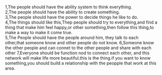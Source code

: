 1,The people should have the ability system to think everything.   
2,The people should have the ability to create something.   
3,The people should have the power to decide things he like to do.   
4,The things should like this,Thep people should try to everything,and find a thing that make him feel happy,or other something,then follow this thing,to make a way to make it come true.    
5,The People should have the people around him, they talk to each other,that someone know and other people do not know.
6,Someone know the other people and can connet to the other people and share with each other 
7,Everyone should be function nod to connect each other, and this network will make life more beautiful.this is the thing.if you want to know something,you should build a relationship with the peopple that work at this area.
